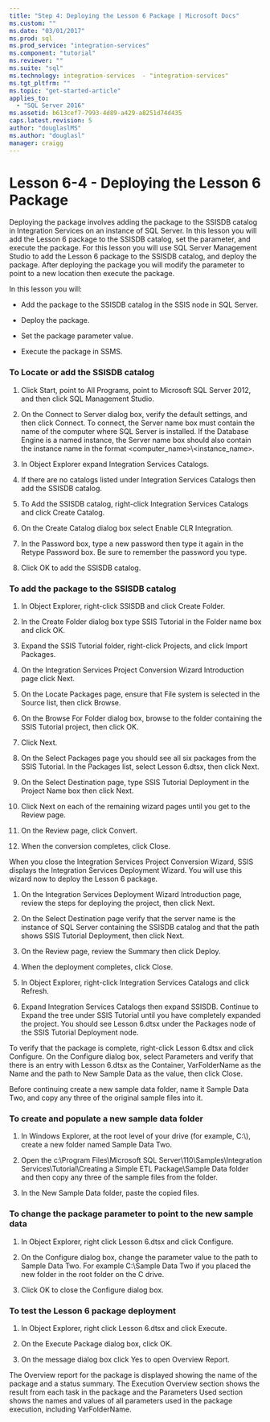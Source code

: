 ```yaml
---
title: "Step 4: Deploying the Lesson 6 Package | Microsoft Docs"
ms.custom: ""
ms.date: "03/01/2017"
ms.prod: sql
ms.prod_service: "integration-services"
ms.component: "tutorial"
ms.reviewer: ""
ms.suite: "sql"
ms.technology: integration-services  - "integration-services"
ms.tgt_pltfrm: ""
ms.topic: "get-started-article"
applies_to: 
  - "SQL Server 2016"
ms.assetid: b613cef7-7993-4d89-a429-a8251d74d435
caps.latest.revision: 5
author: "douglaslMS"
ms.author: "douglasl"
manager: craigg
---
```

# Lesson 6-4 - Deploying the Lesson 6 Package
Deploying the package involves adding the package to the SSISDB catalog in Integration Services on an instance of SQL Server. In this lesson you will add the Lesson 6 package to the SSISDB catalog, set the parameter, and execute the package. For this lesson you will use SQL Server Management Studio to add the Lesson 6 package to the SSISDB catalog, and deploy the package. After deploying the package you will modify the parameter to point to a new location then execute the package.  
  
In this lesson you will:  
  
-   Add the package to the SSISDB catalog in the SSIS node in SQL Server.  
  
-   Deploy the package.  
  
-   Set the package parameter value.  
  
-   Execute the package in SSMS.  
  
### To Locate or add the SSISDB catalog  
  
1.  Click Start, point to All Programs, point to Microsoft SQL Server 2012, and then click SQL Management Studio.  
  
2.  On the Connect to Server dialog box, verify the default settings, and then click Connect. To connect, the Server name box must contain the name of the computer where SQL Server is installed. If the Database Engine is a named instance, the Server name box should also contain the instance name in the format <computer_name>\\<instance_name>.  
  
3.  In Object Explorer expand Integration Services Catalogs.  
  
4.  If there are no catalogs listed under Integration Services Catalogs then add the SSISDB catalog.  
  
5.  To Add the SSISDB catalog, right-click Integration Services Catalogs and click Create Catalog.  
  
6.  On the Create Catalog dialog box select Enable CLR Integration.  
  
7.  In the Password box, type a new password then type it again in the Retype Password box. Be sure to remember the password you type.  
  
8.  Click OK to add the SSISDB catalog.  
  
### To add the package to the SSISDB catalog  
  
1.  In Object Explorer, right-click SSISDB and click Create Folder.  
  
2.  In the Create Folder dialog box type SSIS Tutorial in the Folder name box and click OK.  
  
3.  Expand the SSIS Tutorial folder, right-click Projects, and click Import Packages.  
  
4.  On the Integration Services Project Conversion Wizard Introduction page click Next.  
  
5.  On the Locate Packages page, ensure that File system is selected in the Source list, then click Browse.  
  
6.  On the Browse For Folder dialog box, browse to the folder containing the SSIS Tutorial project, then click OK.  
  
7.  Click Next.  
  
8.  On the Select Packages page you should see all six packages from the SSIS Tutorial. In the Packages list, select Lesson 6.dtsx, then click Next.  
  
9. On the Select Destination page, type SSIS Tutorial Deployment in the Project Name box then click Next.  
  
10. Click Next on each of the remaining wizard pages until you get to the Review page.  
  
11. On the Review page, click Convert.  
  
12. When the conversion completes, click Close.  
  
When you close the Integration Services Project Conversion Wizard, SSIS displays the Integration Services Deployment Wizard. You will use this wizard now to deploy the Lesson 6 package.  
  
1.  On the Integration Services Deployment Wizard Introduction page, review the steps for deploying the project, then click Next.  
  
2.  On the Select Destination page verify that the server name is the instance of SQL Server containing the SSISDB catalog and that the path shows SSIS Tutorial Deployment, then click Next.  
  
3.  On the Review page, review the Summary then click Deploy.  
  
4.  When the deployment completes, click Close.  
  
5.  In Object Explorer, right-click Integration Services Catalogs and click Refresh.  
  
6.  Expand Integration Services Catalogs then expand SSISDB. Continue to Expand the tree under SSIS Tutorial until you have completely expanded the project. You should see Lesson 6.dtsx under the Packages node of the SSIS Tutorial Deployment node.  
  
To verify that the package is complete, right-click Lesson 6.dtsx and click Configure. On the Configure dialog box, select Parameters and verify that there is an entry with Lesson 6.dtsx as the Container, VarFolderName as the Name and the path to New Sample Data as the value, then click Close.  
  
Before continuing create a new sample data folder, name it Sample Data Two, and copy any three of the original sample files into it.  
  
### To create and populate a new sample data folder  
  
1.  In Windows Explorer, at the root level of your drive (for example, C:\\), create a new folder named Sample Data Two.  
  
2.  Open the c:\Program Files\Microsoft SQL Server\110\Samples\Integration Services\Tutorial\Creating a Simple ETL Package\Sample Data folder and then copy any three of the sample files from the folder.  
  
3.  In the New Sample Data folder, paste the copied files.  
  
### To change the package parameter to point to the new sample data  
  
1.  In Object Explorer, right click Lesson 6.dtsx and click Configure.  
  
2.  On the Configure dialog box, change the parameter value to the path to Sample Data Two. For example C:\Sample Data Two if you placed the new folder in the root folder on the C drive.  
  
3.  Click OK to close the Configure dialog box.  
  
### To test the Lesson 6 package deployment  
  
1.  In Object Explorer, right click Lesson 6.dtsx and click Execute.  
  
2.  On the Execute Package dialog box, click OK.  
  
3.  On the message dialog box click Yes to open Overview Report.  
  
The Overview report for the package is displayed showing the name of the package and a status summary. The Execution Overview section shows the result from each task in the package and the Parameters Used section shows the names and values of all parameters used in the package execution, including VarFolderName.  
  
  
  
